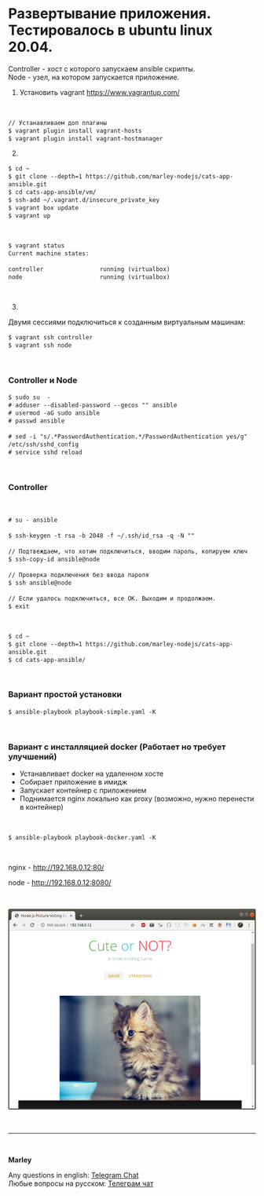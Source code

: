 # Развертывание приложения. Тестировалось в ubuntu linux 20.04.

Controller - хост с которого запускаем ansible скрипты.  
Node - узел, на котором запускается приложение.

1)  Установить vagrant
    https://www.vagrantup.com/

<br/>

    // Устанавливаем доп плагины
    $ vagrant plugin install vagrant-hosts
    $ vagrant plugin install vagrant-hostmanager

2)

    $ cd ~
    $ git clone --depth=1 https://github.com/marley-nodejs/cats-app-ansible.git
    $ cd cats-app-ansible/vm/
    $ ssh-add ~/.vagrant.d/insecure_private_key
    $ vagrant box update
    $ vagrant up

<br/>

    $ vagrant status
    Current machine states:

    controller                running (virtualbox)
    node                      running (virtualbox)


<br/>

3)

Двумя сессиями подключиться к созданным виртуальным машинам:

    $ vagrant ssh controller
    $ vagrant ssh node

<br/>

### Controller и Node

    $ sudo su  -
    # adduser --disabled-password --gecos "" ansible
    # usermod -aG sudo ansible
    # passwd ansible

    # sed -i "s/.*PasswordAuthentication.*/PasswordAuthentication yes/g" /etc/ssh/sshd_config
    # service sshd reload

<br/>

### Controller

<br/>

    # su - ansible

    $ ssh-keygen -t rsa -b 2048 -f ~/.ssh/id_rsa -q -N ""

    // Подтвеждаем, что хотим подключиться, вводим пароль, копируем ключ
    $ ssh-copy-id ansible@node

    // Проверка подключения без ввода пароля
    $ ssh ansible@node

    // Если удалось подключиться, все ОК. Выходим и продолжаем.
    $ exit

<br/>

    $ cd ~
    $ git clone --depth=1 https://github.com/marley-nodejs/cats-app-ansible.git
    $ cd cats-app-ansible/

<br/>

### Вариант простой установки


    $ ansible-playbook playbook-simple.yaml -K

<br/>

### Вариант с инсталляцией docker (Работает но требует улучшений)

* Устанавливает docker на удаленном хосте
* Собирает приложение в имидж
* Запускает контейнер с приложением
* Поднимается nginx локально как proxy (возможно, нужно перенести в контейнер)

<br/>

    $ ansible-playbook playbook-docker.yaml -K

<br/>

nginx - http://192.168.0.12:80/

node - http://192.168.0.12:8080/

<br/>

![Application](/img/cat.png?raw=true)



<br/>

---

<br/>

**Marley**

Any questions in english: <a href="https://jsdev.org/chat/">Telegram Chat</a>  
Любые вопросы на русском: <a href="https://jsdev.ru/chat/">Телеграм чат</a>
